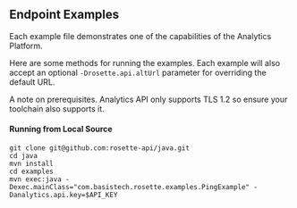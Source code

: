 ## Endpoint Examples
Each example file demonstrates one of the capabilities of the Analytics Platform.

Here are some methods for running the examples. Each example will also accept an optional `-Drosette.api.altUrl`
parameter for overriding the default URL.

A note on prerequisites. Analytics API only supports TLS 1.2 so ensure your toolchain also supports it.

#### Running from Local Source

```
git clone git@github.com:rosette-api/java.git
cd java
mvn install
cd examples
mvn exec:java -Dexec.mainClass="com.basistech.rosette.examples.PingExample" -Danalytics.api.key=$API_KEY
```
